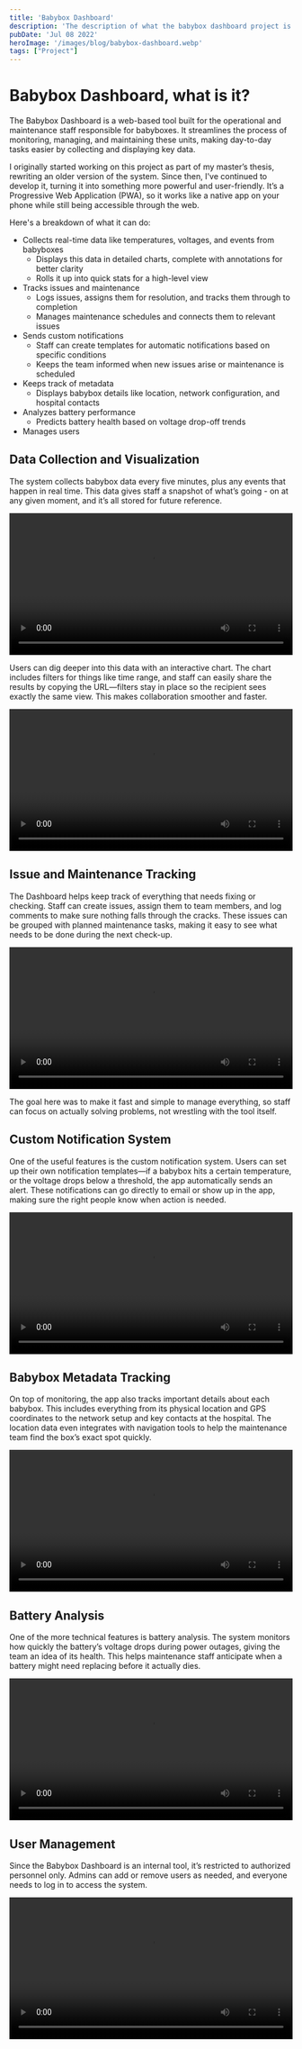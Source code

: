 ```yaml
---
title: 'Babybox Dashboard'
description: 'The description of what the babybox dashboard project is and what the application can do.'
pubDate: 'Jul 08 2022'
heroImage: '/images/blog/babybox-dashboard.webp'
tags: ["Project"]
---
```


# Babybox Dashboard, what is it?

The Babybox Dashboard is a web-based tool built for the operational and maintenance staff responsible for babyboxes. It streamlines the process of monitoring, managing, and maintaining these units, making day-to-day tasks easier by collecting and displaying key data.

I originally started working on this project as part of my master’s thesis, rewriting an older version of the system. Since then, I've continued to develop it, turning it into something more powerful and user-friendly. It’s a Progressive Web Application (PWA), so it works like a native app on your phone while still being accessible through the web.

Here's a breakdown of what it can do:

- Collects real-time data like temperatures, voltages, and events from babyboxes
  - Displays this data in detailed charts, complete with annotations for better clarity
  - Rolls it up into quick stats for a high-level view
- Tracks issues and maintenance
  - Logs issues, assigns them for resolution, and tracks them through to completion
  - Manages maintenance schedules and connects them to relevant issues
- Sends custom notifications
  - Staff can create templates for automatic notifications based on specific conditions
  - Keeps the team informed when new issues arise or maintenance is scheduled
- Keeps track of metadata
  - Displays babybox details like location, network configuration, and hospital contacts
- Analyzes battery performance
  - Predicts battery health based on voltage drop-off trends
- Manages users

## Data Collection and Visualization
The system collects babybox data every five minutes, plus any events that happen in real time. This data gives staff a snapshot of what’s going - on at any given moment, and it’s all stored for future reference.

<video width="100%" controls>
  <source src="/images/blog/babybox.mp4" type="video/mp4">
  Your browser does not support the video tag.
</video> 

Users can dig deeper into this data with an interactive chart. The chart includes filters for things like time range, and staff can easily share the results by copying the URL—filters stay in place so the recipient sees exactly the same view. This makes collaboration smoother and faster.

<video width="100%" controls>
  <source src="/images/blog/chart.mp4" type="video/mp4">
  Your browser does not support the video tag.
</video> 

## Issue and Maintenance Tracking
The Dashboard helps keep track of everything that needs fixing or checking. Staff can create issues, assign them to team members, and log comments to make sure nothing falls through the cracks. These issues can be grouped with planned maintenance tasks, making it easy to see what needs to be done during the next check-up.

<video width="100%" controls>
  <source src="/images/blog/issues.mp4" type="video/mp4">
  Your browser does not support the video tag.
</video> 

The goal here was to make it fast and simple to manage everything, so staff can focus on actually solving problems, not wrestling with the tool itself.

## Custom Notification System
One of the useful features is the custom notification system. Users can set up their own notification templates—if a babybox hits a certain temperature, or the voltage drops below a threshold, the app automatically sends an alert. These notifications can go directly to email or show up in the app, making sure the right people know when action is needed.

<video width="100%" controls>
  <source src="/images/blog/notifications.mp4" type="video/mp4">
  Your browser does not support the video tag.
</video> 

## Babybox Metadata Tracking
On top of monitoring, the app also tracks important details about each babybox. This includes everything from its physical location and GPS coordinates to the network setup and key contacts at the hospital. The location data even integrates with navigation tools to help the maintenance team find the box’s exact spot quickly.

<video width="100%" controls>
  <source src="/images/blog/metadata.mp4" type="video/mp4">
  Your browser does not support the video tag.
</video> 

## Battery Analysis
One of the more technical features is battery analysis. The system monitors how quickly the battery’s voltage drops during power outages, giving the team an idea of its health. This helps maintenance staff anticipate when a battery might need replacing before it actually dies.

<video width="100%" controls>
  <source src="/images/blog/battery.mp4" type="video/mp4">
  Your browser does not support the video tag.
</video> 

## User Management
Since the Babybox Dashboard is an internal tool, it’s restricted to authorized personnel only. Admins can add or remove users as needed, and everyone needs to log in to access the system.

<video width="100%" controls>
  <source src="/images/blog/login.mp4" type="video/mp4">
  Your browser does not support the video tag.
</video> 